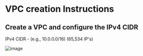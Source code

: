 # VPC creation Instructions

## Create a VPC and configure the IPv4 CIDR
IPv4 CIDR - (e.g., 10.0.0.0/16) (65,534 IP's)

 ![image](https://github.com/user-attachments/assets/eaa9e587-1a4c-4f85-bb2d-8355a9374ed6)
